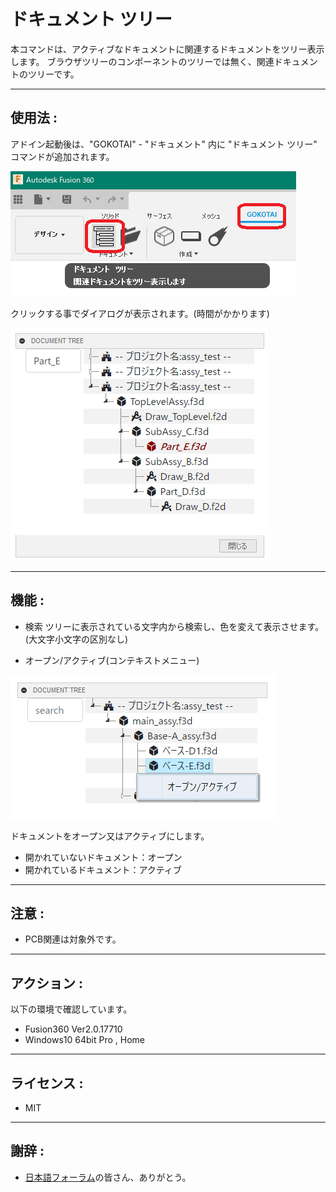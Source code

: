 # **ドキュメント ツリー**

本コマンドは、アクティブなドキュメントに関連するドキュメントをツリー表示します。
ブラウザツリーのコンポーネントのツリーでは無く、関連ドキュメントのツリーです。

---

## **使用法** :

アドイン起動後は、"GOKOTAI" - "ドキュメント"  内に "ドキュメント ツリー" コマンドが追加されます。

![Alt text](./resources_readme/menu.png)

クリックする事でダイアログが表示されます。(時間がかかります)

![Alt text](./resources_readme/dialog.png)


---

## **機能** :
+ 検索
 ツリーに表示されている文字内から検索し、色を変えて表示させます。(大文字小文字の区別なし)

+ オープン/アクティブ(コンテキストメニュー)

![Alt text](./resources_readme/open_active.png)

  ドキュメントをオープン又はアクティブにします。

  + 開かれていないドキュメント：オープン
  + 開かれているドキュメント：アクティブ

---

## **注意** :

- PCB関連は対象外です。

---

## **アクション** :

以下の環境で確認しています。

- Fusion360 Ver2.0.17710
- Windows10 64bit Pro , Home

---

## **ライセンス** :

- MIT

---

## 謝辞 :

- [日本語フォーラム](https://forums.autodesk.com/t5/fusion-360-ri-ben-yu/bd-p/707)の皆さん、ありがとう。